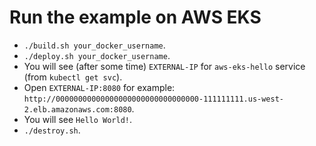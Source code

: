 # Run the example on AWS EKS

- `./build.sh your_docker_username`.
- `./deploy.sh your_docker_username`.
- You will see (after some time) `EXTERNAL-IP` for `aws-eks-hello` service (from `kubectl get svc`).
- Open `EXTERNAL-IP:8080` for example: `http://00000000000000000000000000000000-111111111.us-west-2.elb.amazonaws.com:8080`.
- You will see `Hello World!`.
- `./destroy.sh`.
